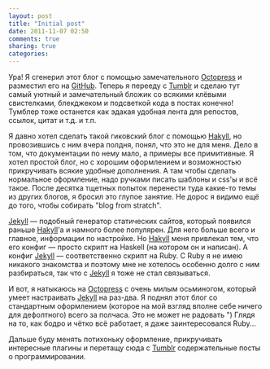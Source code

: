 ```yaml
---
layout: post
title: "Initial post"
date: 2011-11-07 02:50
comments: true
sharing: true
categories: 
---
```


Ура! Я сгенерил этот блог с помощью замечательного [Octopress] и разместил его на [GitHub]. Теперь я перееду с [Tumblr] и сделаю тут самый уютный и замечательный бложик со всякими клёвыми свистелками, блекджеком и подсветкой кода в постах конечно! Тумблер тоже останется как эдакая удобная лента для репостов, ссылок, цитат и т.д. и т.п.

<!-- more -->

Я давно хотел сделать такой гиковский блог с помощью [Hakyll], но провозившись с ним вчера полдня, понял, что это не для меня. Дело в том, что документации по нему мало, а примеры все примитивные. Я хотел простой блог, но с хорошим оформлением и возможностью прикручивать всякие удобные дополнения. А там чтобы сделать нормальное оформление, надо ручками писать шаблоны и css'ы и всё такое. После десятка тщетных попыток перенести туда какие-то темы из других блогов, я бросил это глупое занятие. Не дорос я видимо ещё до того, чтобы собирать "blog from stratch".

[Jekyll] — подобный генератор статических сайтов, который появился раньше [Hakyll]'а и намного более популярен. Для него больше всего и главное, информации по настройке. Но [Hakyll] меня привлекал тем, что его конфиг — просто скрипт на Haskell (на котором он и написан). А конфиг [Jekyll] — соответственно скрипт на Ruby. С Ruby я не имею никакого знакомства и поэтому мне не хотелось особенно долго с ним разбираться, так что с [Jekyll] я тоже не стал связываться.

И вот, я натыкаюсь на [Octopress] с очень милым осьминогом, который умеет настраивать [Jekyll] на раз-два. Я поднял этот блог со стандартным оформлением (которое на мой взгляд вполне себе ничего для дефолтного) всего за полчаса. Это не может не радовать ") Глядя на то, как бодро и чётко всё работает, я даже заинтересовался Ruby...

Дальше буду менять потихоньку оформление, прикручивать интересные плагины и перетащу сюда с [Tumblr] содержательные посты о программировании.

[Octopress]: http://octopress.org
[GitHub]: https://github.com/laughedelic/laughedelic.github.com
[Tumblr]: http://laughedelic.tumblr.com
[Hakyll]: http://jaspervdj.be/hakyll
[Jekyll]: https://github.com/mojombo/jekyll/wiki
